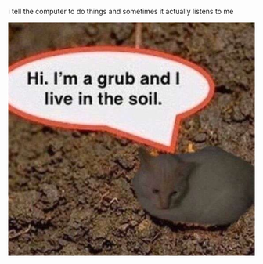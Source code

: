 i tell the computer to do things and sometimes it actually listens to me
<!--START_SECTION:update_image-->
<img src=https://raw.githubusercontent.com/sneakykestrel/sneakykestrel/main/.github/images/grub.png height="" width="" align=left alt=kitty />
<!--END_SECTION:update_image-->

